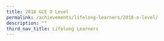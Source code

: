 ```yaml
---
title: 2018 GCE O Level
permalink: /achievements/lifelong-learners/2018-o-level/
description: ""
third_nav_title: Lifelong Learners
---
```

